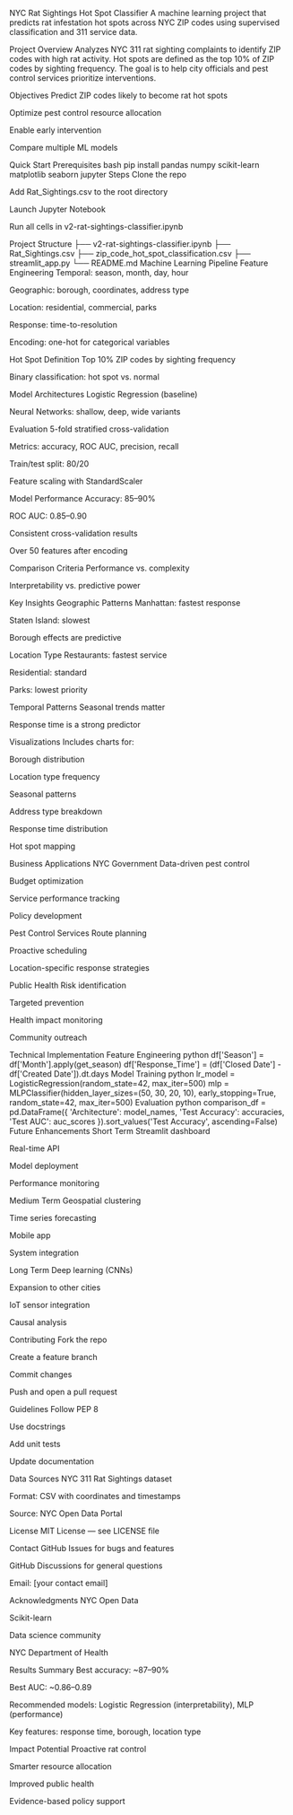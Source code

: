 NYC Rat Sightings Hot Spot Classifier
A machine learning project that predicts rat infestation hot spots across NYC ZIP codes using supervised classification and 311 service data.

Project Overview
Analyzes NYC 311 rat sighting complaints to identify ZIP codes with high rat activity. Hot spots are defined as the top 10% of ZIP codes by sighting frequency. The goal is to help city officials and pest control services prioritize interventions.

Objectives
Predict ZIP codes likely to become rat hot spots

Optimize pest control resource allocation

Enable early intervention

Compare multiple ML models

Quick Start
Prerequisites
bash
pip install pandas numpy scikit-learn matplotlib seaborn jupyter
Steps
Clone the repo

Add Rat_Sightings.csv to the root directory

Launch Jupyter Notebook

Run all cells in v2-rat-sightings-classifier.ipynb

Project Structure
├── v2-rat-sightings-classifier.ipynb
├── Rat_Sightings.csv
├── zip_code_hot_spot_classification.csv
├── streamlit_app.py
└── README.md
Machine Learning Pipeline
Feature Engineering
Temporal: season, month, day, hour

Geographic: borough, coordinates, address type

Location: residential, commercial, parks

Response: time-to-resolution

Encoding: one-hot for categorical variables

Hot Spot Definition
Top 10% ZIP codes by sighting frequency

Binary classification: hot spot vs. normal

Model Architectures
Logistic Regression (baseline)

Neural Networks: shallow, deep, wide variants

Evaluation
5-fold stratified cross-validation

Metrics: accuracy, ROC AUC, precision, recall

Train/test split: 80/20

Feature scaling with StandardScaler

Model Performance
Accuracy: 85–90%

ROC AUC: 0.85–0.90

Consistent cross-validation results

Over 50 features after encoding

Comparison Criteria
Performance vs. complexity

Interpretability vs. predictive power

Key Insights
Geographic Patterns
Manhattan: fastest response

Staten Island: slowest

Borough effects are predictive

Location Type
Restaurants: fastest service

Residential: standard

Parks: lowest priority

Temporal Patterns
Seasonal trends matter

Response time is a strong predictor

Visualizations
Includes charts for:

Borough distribution

Location type frequency

Seasonal patterns

Address type breakdown

Response time distribution

Hot spot mapping

Business Applications
NYC Government
Data-driven pest control

Budget optimization

Service performance tracking

Policy development

Pest Control Services
Route planning

Proactive scheduling

Location-specific response strategies

Public Health
Risk identification

Targeted prevention

Health impact monitoring

Community outreach

Technical Implementation
Feature Engineering
python
df['Season'] = df['Month'].apply(get_season)
df['Response_Time'] = (df['Closed Date'] - df['Created Date']).dt.days
Model Training
python
lr_model = LogisticRegression(random_state=42, max_iter=500)
mlp = MLPClassifier(hidden_layer_sizes=(50, 30, 20, 10), early_stopping=True, random_state=42, max_iter=500)
Evaluation
python
comparison_df = pd.DataFrame({
    'Architecture': model_names,
    'Test Accuracy': accuracies,
    'Test AUC': auc_scores
}).sort_values('Test Accuracy', ascending=False)
Future Enhancements
Short Term
Streamlit dashboard

Real-time API

Model deployment

Performance monitoring

Medium Term
Geospatial clustering

Time series forecasting

Mobile app

System integration

Long Term
Deep learning (CNNs)

Expansion to other cities

IoT sensor integration

Causal analysis

Contributing
Fork the repo

Create a feature branch

Commit changes

Push and open a pull request

Guidelines
Follow PEP 8

Use docstrings

Add unit tests

Update documentation

Data Sources
NYC 311 Rat Sightings dataset

Format: CSV with coordinates and timestamps

Source: NYC Open Data Portal

License
MIT License — see LICENSE file

Contact
GitHub Issues for bugs and features

GitHub Discussions for general questions

Email: [your contact email]

Acknowledgments
NYC Open Data

Scikit-learn

Data science community

NYC Department of Health

Results Summary
Best accuracy: ~87–90%

Best AUC: ~0.86–0.89

Recommended models: Logistic Regression (interpretability), MLP (performance)

Key features: response time, borough, location type

Impact Potential
Proactive rat control

Smarter resource allocation

Improved public health

Evidence-based policy support
